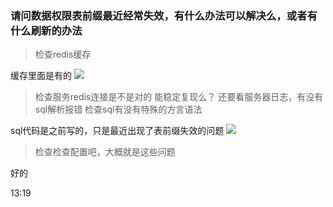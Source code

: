 ### 请问数据权限表前缀最近经常失效，有什么办法可以解决么，或者有什么刷新的办法

>检查redis缓存

缓存里面是有的
![](https://img2018.cnblogs.com/blog/1231979/202002/1231979-20200209131752091-2126981663.png)

>检查服务redis连接是不是对的
>能稳定复现么？  还要看服务器日志，有没有sql解析报错
>检查sql有没有特殊的方言语法

sql代码是之前写的，只是最近出现了表前缀失效的问题
![](https://img2018.cnblogs.com/blog/1231979/202002/1231979-20200209131839247-1891932693.png)

>检查检查配置吧，大概就是这些问题

好的


13:19
